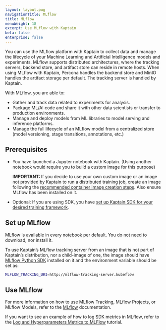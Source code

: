 ```yaml
---
layout: layout.pug
navigationTitle: MLflow
title: MLflow
menuWeight: 18
excerpt: Use MLflow with Kaptain
beta: false
enterprise: false
---
```


You can use the MLflow platform with Kaptain to collect data and manage the lifecycle of your Machine Learning and Artificial Intelligence models and experiments. MLflow supports distributed architectures, where the tracking servers, backend store, and artifact store can reside in remote hosts. When using MLflow with Kaptain, Percona handles the backend store and MinIO handles the artifact storage per default. The tracking server is handled by Kaptain.

With MLflow, you are able to:

- Gather and track data related to experiments for analysis.
- Package ML/AI code and share it with other data scientists or transfer to production environments.
- Manage and deploy models from ML libraries to model serving and inference platforms.
- Manage the full lifecycle of an MLflow model from a centralized store (model versioning, stage transitions, annotations, etc.)

## Prerequisites

- You have launched a Jupyter notebook with Kaptain. (Using another notebook would require you to build a custom image for this purpose)

  <p class="message--important"><strong>IMPORTANT: </strong>If you decide to use your own custom image or an image not provided by Kaptain to run a distributed training job, create an image following the <a href="../sdk/image-builder/">recommended container image creation steps</a>. Also ensure MLflow has been installed on it.</p>

- Optional: If you are using SDK, you have [set up Kaptain SDK for your desired training framework](../sdk/).

## Set up MLflow

MLflow is available in every notebook per default. You do not need to download, nor install it.

To use Kaptain’s MLflow tracking server from an image that is not part of Kaptain’s distribution, nor a child-image of one, the image should have [MLflow Python SDK](https://pypi.org/project/mlflow/1.25.1/) installed on it and the environment variable should be set as:

```bash
MLFLOW_TRACKING_URI=http://mlflow-tracking-server.kubeflow
```

## Use MLflow

For more information on how to use MLflow Tracking, MLflow Projects, or MLflow Models, refer to the [MLflow][mlflow_docs] documentation.

If you want to see an example of how to log SDK metrics in MLflow, refer to the [Log and Hyperparameters Metrics to MLFlow][tutorial] tutorial.

[mlflow_docs]: https://mlflow.org/docs/1.25.1/index.html
[tutorial]: ../sdk/quick-start#log-and-hyperparameters-metrics-to-mlflow
